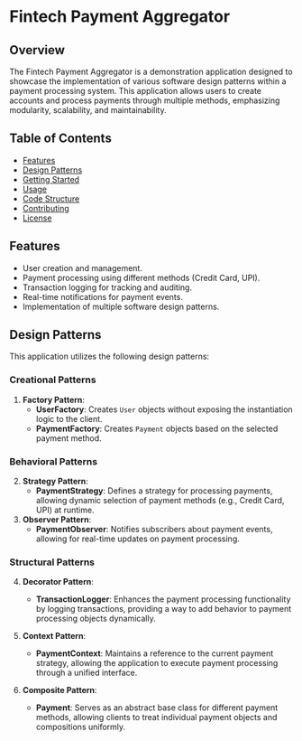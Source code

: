 # Fintech Payment Aggregator

## Overview

The Fintech Payment Aggregator is a demonstration application designed to showcase the implementation of various software design patterns within a payment processing system. This application allows users to create accounts and process payments through multiple methods, emphasizing modularity, scalability, and maintainability.

## Table of Contents

- [Features](#features)
- [Design Patterns](#design-patterns)
- [Getting Started](#getting-started)
- [Usage](#usage)
- [Code Structure](#code-structure)
- [Contributing](#contributing)
- [License](#license)

## Features

- User creation and management.
- Payment processing using different methods (Credit Card, UPI).
- Transaction logging for tracking and auditing.
- Real-time notifications for payment events.
- Implementation of multiple software design patterns.

## Design Patterns

This application utilizes the following design patterns:

### Creational Patterns
1. **Factory Pattern**: 
   - **UserFactory**: Creates `User` objects without exposing the instantiation logic to the client.
   - **PaymentFactory**: Creates `Payment` objects based on the selected payment method.

### Behavioral Patterns
2. **Strategy Pattern**:
   - **PaymentStrategy**: Defines a strategy for processing payments, allowing dynamic selection of payment methods (e.g., Credit Card, UPI) at runtime.
3. **Observer Pattern**:
   - **PaymentObserver**: Notifies subscribers about payment events, allowing for real-time updates on payment processing.

### Structural Patterns
4. **Decorator Pattern**:
   - **TransactionLogger**: Enhances the payment processing functionality by logging transactions, providing a way to add behavior to payment processing objects dynamically.

5. **Context Pattern**:
   - **PaymentContext**: Maintains a reference to the current payment strategy, allowing the application to execute payment processing through a unified interface.

6. **Composite Pattern**:
   - **Payment**: Serves as an abstract base class for different payment methods, allowing clients to treat individual payment objects and compositions uniformly.

